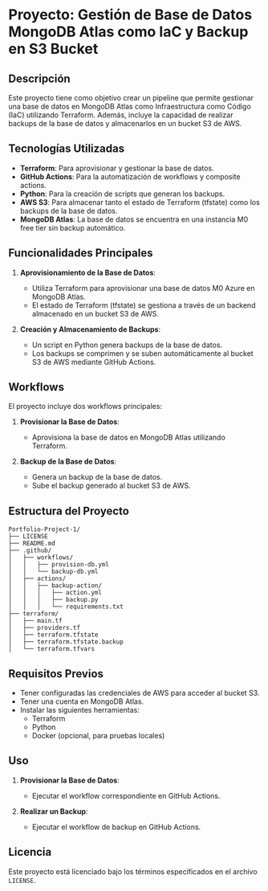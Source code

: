 # Proyecto: Gestión de Base de Datos MongoDB Atlas como IaC y Backup en S3 Bucket

## Descripción
Este proyecto tiene como objetivo crear un pipeline que permite gestionar una base de datos en MongoDB Atlas como Infraestructura como Código (IaC) utilizando Terraform. Además, incluye la capacidad de realizar backups de la base de datos y almacenarlos en un bucket S3 de AWS.

## Tecnologías Utilizadas
- **Terraform**: Para aprovisionar y gestionar la base de datos.
- **GitHub Actions**: Para la automatización de workflows y composite actions.
- **Python**: Para la creación de scripts que generan los backups.
- **AWS S3**: Para almacenar tanto el estado de Terraform (tfstate) como los backups de la base de datos.
- **MongoDB Atlas**: La base de datos se encuentra en una instancia M0 free tier sin backup automático.

## Funcionalidades Principales
1. **Aprovisionamiento de la Base de Datos**:
   - Utiliza Terraform para aprovisionar una base de datos M0 Azure en MongoDB Atlas.
   - El estado de Terraform (tfstate) se gestiona a través de un backend almacenado en un bucket S3 de AWS.

2. **Creación y Almacenamiento de Backups**:
   - Un script en Python genera backups de la base de datos.
   - Los backups se comprimen y se suben automáticamente al bucket S3 de AWS mediante GitHub Actions.

## Workflows
El proyecto incluye dos workflows principales:

1. **Provisionar la Base de Datos**:
   - Aprovisiona la base de datos en MongoDB Atlas utilizando Terraform.

2. **Backup de la Base de Datos**:
   - Genera un backup de la base de datos.
   - Sube el backup generado al bucket S3 de AWS.

## Estructura del Proyecto
```
Portfolio-Project-1/
├── LICENSE
├── README.md
├── .github/
│   ├── workflows/
│   │   ├── provision-db.yml
│   │   └── backup-db.yml
│   ├── actions/
│   │   ├── backup-action/
│   │   │   ├── action.yml
│   │   │   ├── backup.py
│   │   │   └── requirements.txt
├── terraform/
│   ├── main.tf
│   ├── providers.tf
│   ├── terraform.tfstate
│   ├── terraform.tfstate.backup
│   └── terraform.tfvars
```

## Requisitos Previos
- Tener configuradas las credenciales de AWS para acceder al bucket S3.
- Tener una cuenta en MongoDB Atlas.
- Instalar las siguientes herramientas:
  - Terraform
  - Python
  - Docker (opcional, para pruebas locales)

## Uso
1. **Provisionar la Base de Datos**:
   - Ejecutar el workflow correspondiente en GitHub Actions.

2. **Realizar un Backup**:
   - Ejecutar el workflow de backup en GitHub Actions.

## Licencia
Este proyecto está licenciado bajo los términos especificados en el archivo `LICENSE`.